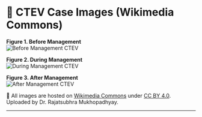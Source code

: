 # 📸 CTEV Case Images (Wikimedia Commons)

**Figure 1. Before Management**  
![Before Management CTEV](https://upload.wikimedia.org/.../Before_CTEV.jpg)

**Figure 2. During Management**  
![During Management CTEV](https://upload.wikimedia.org/.../During_CTEV.jpg)

**Figure 3. After Management**  
![After Management CTEV](https://upload.wikimedia.org/.../After_CTEV.jpg)

📌 All images are hosted on [Wikimedia Commons](https://commons.wikimedia.org/) under [CC BY 4.0](https://creativecommons.org/licenses/by/4.0/).  
Uploaded by Dr. Rajatsubhra Mukhopadhyay.

---

